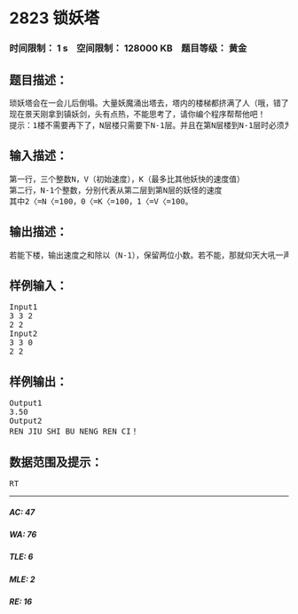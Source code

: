 # 2823 锁妖塔   
### 时间限制： 1 s&nbsp;&nbsp;&nbsp;&nbsp;空间限制： 128000 KB&nbsp;&nbsp;&nbsp;&nbsp;题目等级： 黄金  
## 题目描述：  

<pre>
琐妖塔会在一会儿后倒塌。大量妖魔涌出塔去，塔内的楼梯都挤满了人（哦，错了，是妖），（那他们怎么不飞下去--）要求是，景天一行一定要下塔，琐妖塔一共N层，但是他突然大发慈悲，觉得妖怪是无辜，所以他不想踩死这些妖魔，所以他的速度最多比妖怪速度大K（否则会踩死妖怪的），并且速度不能比妖怪们慢，否则会被踩死。琐妖塔一共有N层，并且每层怪物逃跑的速度都不相同，景天每下一层，可以选择将他的速度加快一个单位或者减慢一个单位或者保持原来的速度不变。并且他下每一层的速度之和除以(N-1)要尽量大。当然跑下楼时他一定要活着。  
现在景天刚拿到镇妖剑，头有点热，不能思考了，请你编个程序帮帮他吧！  
提示：1楼不需要再下了，N层楼只需要下N-1层。并且在第N层楼到N-1层时必须为初始速度。
</pre>
  
  
## 输入描述：  

<pre>
第一行，三个整数N，V（初始速度），K（最多比其他妖快的速度值）  
第二行，N-1个整数，分别代表从第二层到第N层的妖怪的速度  
其中2〈=N〈=100，0〈=K〈=100，1〈=V〈=100。
</pre>
  
  
## 输出描述：  

<pre>
若能下楼，输出速度之和除以（N-1），保留两位小数。若不能，那就仰天大吼一声，输出“REN JIU SHI BU NENG REN CI！”（不含引号）
</pre>
  
  
## 样例输入：  

<pre>
Input1  
3 3 2  
2 2
Input2  
3 3 0  
2 2
</pre>
  
  
## 样例输出：  

<pre>
Output1  
3.50  
Output2  
REN JIU SHI BU NENG REN CI！
</pre>
  
  
## 数据范围及提示：  

<pre>
RT
</pre>
  
  
***  

##### AC: 47  
##### WA: 76  
##### TLE: 6  
##### MLE: 2  
##### RE: 16  
